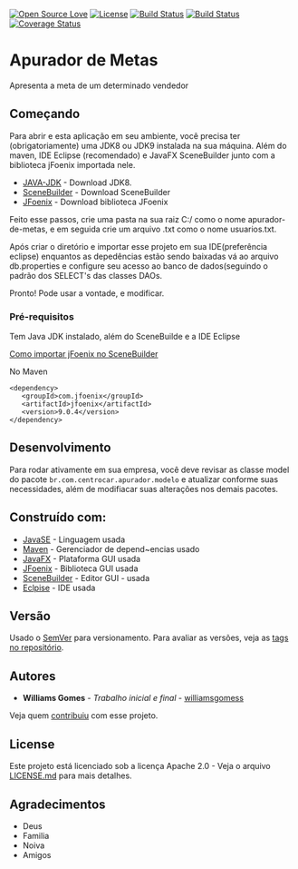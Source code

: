 [![Open Source Love](https://badges.frapsoft.com/os/v1/open-source.svg?v=103)](https://github.com/ellerbrock/open-source-badges/)
[![License](https://img.shields.io/badge/License-Apache%202.0-blue.svg)](https://opensource.org/licenses/Apache-2.0)
[![Build Status](https://travis-ci.org/williamsgomess/apurador-de-meta.svg?branch=master)](https://travis-ci.org/williamsgomess/apurador-de-meta)
[![Build Status](https://semaphoreci.com/api/v1/williamsgomess/apurador-de-meta/branches/master/badge.svg)](https://semaphoreci.com/williamsgomess/apurador-de-meta)
[![Coverage Status](https://coveralls.io/repos/github/williamsgomess/apurador-de-meta/badge.svg?branch=master)](https://coveralls.io/github/williamsgomess/apurador-de-meta?branch=master)

# Apurador de Metas

Apresenta a meta de um determinado vendedor

## Começando

Para abrir e esta aplicação em seu ambiente, você precisa ter (obrigatoriamente) uma JDK8 ou JDK9 instalada na sua máquina.
Além do maven, IDE Eclipse (recomendado) e JavaFX SceneBuilder junto com a biblioteca jFoenix importada nele.
* [JAVA-JDK](http://www.oracle.com/technetwork/pt/java/javase/downloads/index.html) - Download JDK8.
* [SceneBuilder](http://www.oracle.com/technetwork/java/javafxscenebuilder-1x-archive-2199384.html) - Download SceneBuilder
* [JFoenix](http://www.jfoenix.com/) - Download biblioteca JFoenix

Feito esse passos, crie uma pasta na sua raiz C:/ como o nome apurador-de-metas, e em seguida crie um arquivo .txt como o nome usuarios.txt.

Após criar o diretório e importar esse projeto em sua IDE(preferência eclipse) enquantos as depedências estão sendo baixadas vá ao arquivo db.properties e configure seu acesso ao banco de dados(seguindo o padrão dos SELECT's das classes DAOs.

Pronto! Pode usar a vontade, e modificar.

### Pré-requisitos

Tem Java JDK instalado, além do SceneBuilde e a IDE Eclipse

[Como importar jFoenix no SceneBuilder](http://www.jfoenix.com/documentation.html#Setup)

No Maven
```
<dependency>
   <groupId>com.jfoenix</groupId>
   <artifactId>jfoenix</artifactId>
   <version>9.0.4</version>
</dependency>
```
## Desenvolvimento

Para rodar ativamente em sua empresa, você deve revisar as classe model do pacote ```br.com.centrocar.apurador.modelo``` e atualizar conforme suas necessidades, além de modifiacar suas alterações nos demais pacotes.

## Construído com:

* [JavaSE](https://docs.oracle.com/javase/8/docs/api/overview-summary.html) - Linguagem usada
* [Maven](https://maven.apache.org/) - Gerenciador de depend~encias usado
* [JavaFX](http://www.oracle.com/technetwork/pt/java/javafx/overview/index.html) - Plataforma GUI usada
* [JFoenix](http://www.jfoenix.com/) - Biblioteca GUI usada
* [SceneBuilder](http://www.oracle.com/technetwork/java/javafxscenebuilder-1x-archive-2199384.html) - Editor GUI - usada
* [Eclpise](http://www.eclipse.org/downloads/) - IDE usada

## Versão

Usado o [SemVer](http://semver.org/) para versionamento. Para avaliar as versões, veja as [tags no repositório](https://github.com/williamsgomess/apurador-de-meta/tags). 

## Autores

* **Williams Gomes** - *Trabalho inicial e final* - [williamsgomess](https://github.com/williamsgomess)

Veja quem [contribuiu](https://github.com/williamsgomess/apurador-de-meta/graphs/contributors) com esse projeto.

## License

Este projeto está licenciado sob a licença Apache 2.0 - Veja o arquivo [LICENSE.md](LICENSE.md) para mais detalhes.

## Agradecimentos

* Deus
* Familia
* Noiva
* Amigos

